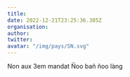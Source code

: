 ```yaml
---
title: 
date: 2022-12-21T23:25:36.385Z
organisation: 
author: 
twitter: 
avatar: "/img/pays/SN.svg"
---
```


Non aux 3em mandat
Ñoo bañ ñoo làng